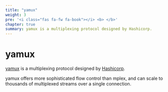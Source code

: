 ```yaml
---
title: "yamux"
weight: 3
pre: '<i class="fas fa-fw fa-book"></i> <b> </b>'
chapter: true
summary: yamux is a multiplexing protocol designed by Hashicorp.
---
```


# yamux

[yamux](https://github.com/hashicorp/yamux) is a multiplexing protocol designed by [Hashicorp](https://www.hashicorp.com/).

yamux offers more sophisticated flow control than mplex, and can scale to thousands of multiplexed streams over a single connection.
